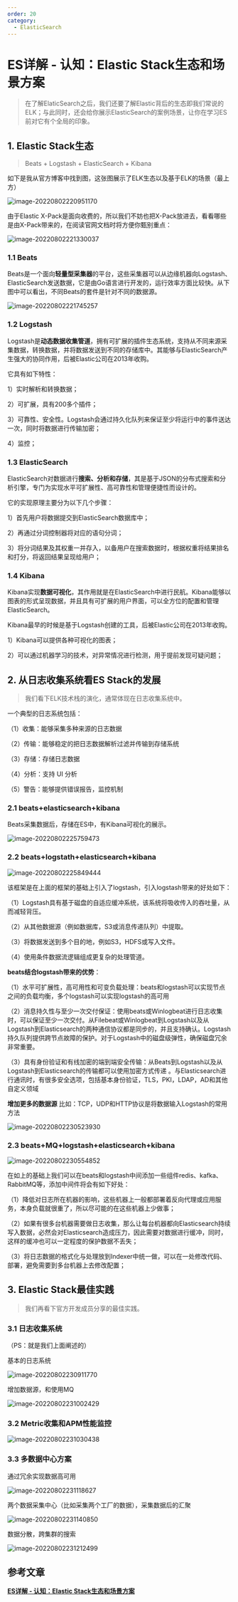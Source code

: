 ```yaml
---
order: 20
category:
  - ElasticSearch
---
```


# ES详解 - 认知：Elastic Stack生态和场景方案

> 在了解ElaticSearch之后，我们还要了解Elastic背后的生态即我们常说的ELK；与此同时，还会给你展示ElasticSearch的案例场景，让你在学习ES前对它有个全局的印象。

## 1. Elastic Stack生态

> Beats + Logstash + ElasticSearch + Kibana

如下是我从官方博客中找到图，这张图展示了ELK生态以及基于ELK的场景（最上方）

![image-20220802220951170](https://abelsun-1256449468.cos.ap-beijing.myqcloud.com/image/image-20220802220951170.png)

由于Elastic X-Pack是面向收费的，所以我们不妨也把X-Pack放进去，看看哪些是由X-Pack带来的，在阅读官网文档时将方便你甄别重点：

![image-20220802221330037](https://abelsun-1256449468.cos.ap-beijing.myqcloud.com/image/image-20220802221330037.png)

### 1.1 Beats

Beats是一个面向**轻量型采集器**的平台，这些采集器可以从边缘机器向Logstash、ElasticSearch发送数据，它是由Go语言进行开发的，运行效率方面比较快。从下图中可以看出，不同Beats的套件是针对不同的数据源。

![image-20220802221745257](https://abelsun-1256449468.cos.ap-beijing.myqcloud.com/image/image-20220802221745257.png)

### 1.2 Logstash

Logstash是**动态数据收集管道**，拥有可扩展的插件生态系统，支持从不同来源采集数据，转换数据，并将数据发送到不同的存储库中。其能够与ElasticSearch产生强大的协同作用，后被Elastic公司在2013年收购。

它具有如下特性：

1）实时解析和转换数据；

2）可扩展，具有200多个插件；

3）可靠性、安全性。Logstash会通过持久化队列来保证至少将运行中的事件送达一次，同时将数据进行传输加密；

4）监控；

### 1.3 ElasticSearch

ElasticSearch对数据进行**搜索、分析和存储**，其是基于JSON的分布式搜索和分析引擎，专门为实现水平可扩展性、高可靠性和管理便捷性而设计的。

它的实现原理主要分为以下几个步骤：

1）首先用户将数据提交到ElasticSearch数据库中；

2）再通过分词控制器将对应的语句分词；

3）将分词结果及其权重一并存入，以备用户在搜索数据时，根据权重将结果排名和打分，将返回结果呈现给用户；

### 1.4 Kibana

Kibana实现**数据可视化**，其作用就是在ElasticSearch中进行民航。Kibana能够以图表的形式呈现数据，并且具有可扩展的用户界面，可以全方位的配置和管理ElasticSearch。

Kibana最早的时候是基于Logstash创建的工具，后被Elastic公司在2013年收购。

1）Kibana可以提供各种可视化的图表；

2）可以通过机器学习的技术，对异常情况进行检测，用于提前发现可疑问题；

## 2. 从日志收集系统看ES Stack的发展

> 我们看下ELK技术栈的演化，通常体现在日志收集系统中。

一个典型的日志系统包括：

（1）收集：能够采集多种来源的日志数据

（2）传输：能够稳定的把日志数据解析过滤并传输到存储系统

（3）存储：存储日志数据

（4）分析：支持 UI 分析

（5）警告：能够提供错误报告，监控机制

### 2.1 beats+elasticsearch+kibana

Beats采集数据后，存储在ES中，有Kibana可视化的展示。

![image-20220802225759473](https://abelsun-1256449468.cos.ap-beijing.myqcloud.com/image/image-20220802225759473.png)

### 2.2 beats+logstath+elasticsearch+kibana

![image-20220802225849444](https://abelsun-1256449468.cos.ap-beijing.myqcloud.com/image/image-20220802225849444.png)

该框架是在上面的框架的基础上引入了logstash，引入logstash带来的好处如下：

（1）Logstash具有基于磁盘的自适应缓冲系统，该系统将吸收传入的吞吐量，从而减轻背压。

（2）从其他数据源（例如数据库，S3或消息传递队列）中提取。

（3）将数据发送到多个目的地，例如S3，HDFS或写入文件。

（4）使用条件数据流逻辑组成更复杂的处理管道。

**beats结合logstash带来的优势**：

（1）水平可扩展性，高可用性和可变负载处理：beats和logstash可以实现节点之间的负载均衡，多个logstash可以实现logstash的高可用

（2）消息持久性与至少一次交付保证：使用beats或Winlogbeat进行日志收集时，可以保证至少一次交付。从Filebeat或Winlogbeat到Logstash以及从Logstash到Elasticsearch的两种通信协议都是同步的，并且支持确认。Logstash持久队列提供跨节点故障的保护。对于Logstash中的磁盘级弹性，确保磁盘冗余非常重要。

（3）具有身份验证和有线加密的端到端安全传输：从Beats到Logstash以及从 Logstash到Elasticsearch的传输都可以使用加密方式传递 。与Elasticsearch进行通讯时，有很多安全选项，包括基本身份验证，TLS，PKI，LDAP，AD和其他自定义领域

**增加更多的数据源** 比如：TCP，UDP和HTTP协议是将数据输入Logstash的常用方法

![image-20220802230523930](https://abelsun-1256449468.cos.ap-beijing.myqcloud.com/image/image-20220802230523930.png)

### 2.3 beats+MQ+logstash+elasticsearch+kibana

![image-20220802230554852](https://abelsun-1256449468.cos.ap-beijing.myqcloud.com/image/image-20220802230554852.png)

在如上的基础上我们可以在beats和logstash中间添加一些组件redis、kafka、RabbitMQ等，添加中间件将会有如下好处：

（1）降低对日志所在机器的影响，这些机器上一般都部署着反向代理或应用服务，本身负载就很重了，所以尽可能的在这些机器上少做事；

（2）如果有很多台机器需要做日志收集，那么让每台机器都向Elasticsearch持续写入数据，必然会对Elasticsearch造成压力，因此需要对数据进行缓冲，同时，这样的缓冲也可以一定程度的保护数据不丢失；

（3）将日志数据的格式化与处理放到Indexer中统一做，可以在一处修改代码、部署，避免需要到多台机器上去修改配置；

## 3. Elastic Stack最佳实践

> 我们再看下官方开发成员分享的最佳实践。

### 3.1 日志收集系统

（PS：就是我们上面阐述的）

基本的日志系统

![image-20220802230911770](https://abelsun-1256449468.cos.ap-beijing.myqcloud.com/image/image-20220802230911770.png)

增加数据源，和使用MQ

![image-20220802231002429](https://abelsun-1256449468.cos.ap-beijing.myqcloud.com/image/image-20220802231002429.png)

### 3.2 Metric收集和APM性能监控

![image-20220802231030438](https://abelsun-1256449468.cos.ap-beijing.myqcloud.com/image/image-20220802231030438.png)

### 3.3 多数据中心方案

通过冗余实现数据高可用

![image-20220802231118627](https://abelsun-1256449468.cos.ap-beijing.myqcloud.com/image/image-20220802231118627.png)

两个数据采集中心（比如采集两个工厂的数据），采集数据后的汇聚

![image-20220802231140850](https://abelsun-1256449468.cos.ap-beijing.myqcloud.com/image/image-20220802231140850.png)

数据分散，跨集群的搜索

![image-20220802231212499](https://abelsun-1256449468.cos.ap-beijing.myqcloud.com/image/image-20220802231212499.png)

## 参考文章

[**ES详解 - 认知：Elastic Stack生态和场景方案**](https://pdai.tech/md/db/nosql-es/elasticsearch-x-introduce-2.html)